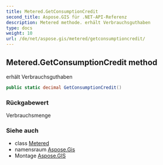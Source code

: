 ```yaml
---
title: Metered.GetConsumptionCredit
second_title: Aspose.GIS für .NET-API-Referenz
description: Metered methode. erhält Verbrauchsguthaben
type: docs
weight: 10
url: /de/net/aspose.gis/metered/getconsumptioncredit/
---
```

## Metered.GetConsumptionCredit method

erhält Verbrauchsguthaben

```csharp
public static decimal GetConsumptionCredit()
```

### Rückgabewert

Verbrauchsmenge

### Siehe auch

* class [Metered](../)
* namensraum [Aspose.Gis](../../metered/)
* Montage [Aspose.GIS](../../../)


